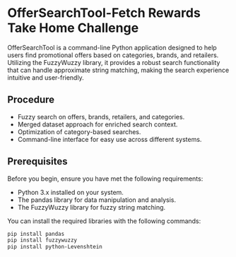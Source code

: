 
# OfferSearchTool-Fetch Rewards Take Home Challenge

OfferSearchTool is a command-line Python application designed to help users find promotional offers based on categories, brands, and retailers. Utilizing the FuzzyWuzzy library, it provides a robust search functionality that can handle approximate string matching, making the search experience intuitive and user-friendly.

## Procedure

- Fuzzy search on offers, brands, retailers, and categories.
- Merged dataset approach for enriched search context.
- Optimization of category-based searches.
- Command-line interface for easy use across different systems.

## Prerequisites

Before you begin, ensure you have met the following requirements:
- Python 3.x installed on your system.
- The pandas library for data manipulation and analysis.
- The FuzzyWuzzy library for fuzzy string matching.

You can install the required libraries with the following commands:

```bash
pip install pandas
pip install fuzzywuzzy
pip install python-Levenshtein
